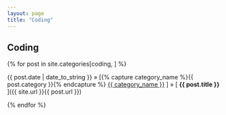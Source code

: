 ```yaml
---
layout: page
title: "Coding"
---
```


<h2>Coding</h2>

{% for post in site.categories[coding, ] %}

{{ post.date | date_to_string }} » [{% capture category_name %}{{ post.category }}{% endcapture %} <a href="/category/{{ category_name }}">{{ category_name }}</a> ] » [ **{{ post.title }}** ]({{ site.url }}{{ post.url }}) 

{% endfor %}
